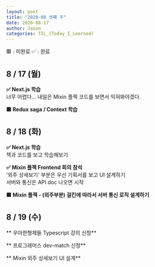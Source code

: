 ```yaml
---
layout: post
title: "2020-08 셋째 주"
date: 2020-08-17
author: Jason
categories: TIL_(Today_I_Learned)
---
```


🟥 : 미완료
✅ : 완료

## 8 / 17 (월)

**✅ Next.js 학습**  
 너무 어렵다... 내일은 Mixin 플젝 코드를 보면서 익혀봐야겠다.

**🟥 Redux saga / Context 학습**

## 8 / 18 (화)

**✅ Next.js 학습**  
 책과 코드를 보고 학습해보기

**✅ Mixin 플젝 Frontend 회의 참석**  
 '외주 상세보기' 부분은 우선 기획서를 보고 UI 설계하기  
 서버와 통신은 API doc 나오면 시작

**🟥 Mixin 플젝 - (외주부분) 걸킨에 따라서 서버 통신 로직 설계하기**

## 8 / 19 (수)

** 우아한형제들 Typescript 강의 신청**

** 프로그래머스 dev-match 신청**

** Mixin 외주 상세보기 UI 설계**
